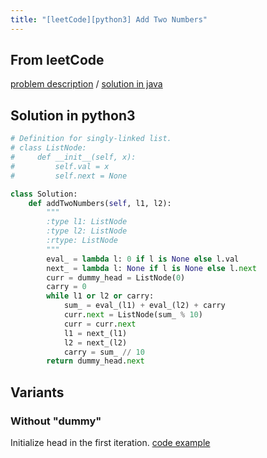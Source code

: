 ```yaml
---
title: "[leetCode][python3] Add Two Numbers"
---
```


## From leetCode
[problem description](https://leetcode.com/problems/add-two-numbers/description/)
/
[solution in java](https://leetcode.com/problems/add-two-numbers/solution/)


## Solution in python3
```python
# Definition for singly-linked list.
# class ListNode:
#     def __init__(self, x):
#         self.val = x
#         self.next = None

class Solution:
    def addTwoNumbers(self, l1, l2):
        """
        :type l1: ListNode
        :type l2: ListNode
        :rtype: ListNode
        """
        eval_ = lambda l: 0 if l is None else l.val
        next_ = lambda l: None if l is None else l.next
        curr = dummy_head = ListNode(0)  
        carry = 0
        while l1 or l2 or carry:
            sum_ = eval_(l1) + eval_(l2) + carry
            curr.next = ListNode(sum_ % 10)
            curr = curr.next
            l1 = next_(l1)
            l2 = next_(l2)
            carry = sum_ // 10
        return dummy_head.next
```

## Variants

### Without "dummy"
Initialize head in the first iteration. [code example](https://www.geeksforgeeks.org/add-two-numbers-represented-by-linked-lists/)

###